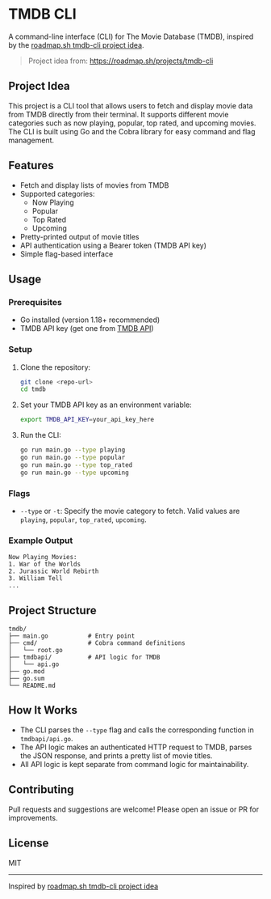 # TMDB CLI

A command-line interface (CLI) for The Movie Database (TMDB), inspired by the [roadmap.sh tmdb-cli project idea](https://roadmap.sh/projects/tmdb-cli).

> Project idea from: https://roadmap.sh/projects/tmdb-cli

## Project Idea
This project is a CLI tool that allows users to fetch and display movie data from TMDB directly from their terminal. It supports different movie categories such as now playing, popular, top rated, and upcoming movies. The CLI is built using Go and the Cobra library for easy command and flag management.

## Features
- Fetch and display lists of movies from TMDB
- Supported categories:
  - Now Playing
  - Popular
  - Top Rated
  - Upcoming
- Pretty-printed output of movie titles
- API authentication using a Bearer token (TMDB API key)
- Simple flag-based interface

## Usage

### Prerequisites
- Go installed (version 1.18+ recommended)
- TMDB API key (get one from [TMDB API](https://developers.themoviedb.org/3/getting-started/introduction))

### Setup
1. Clone the repository:
   ```bash
   git clone <repo-url>
   cd tmdb
   ```
2. Set your TMDB API key as an environment variable:
   ```bash
   export TMDB_API_KEY=your_api_key_here
   ```
3. Run the CLI:
   ```bash
   go run main.go --type playing
   go run main.go --type popular
   go run main.go --type top_rated
   go run main.go --type upcoming
   ```

### Flags
- `--type` or `-t`: Specify the movie category to fetch. Valid values are `playing`, `popular`, `top_rated`, `upcoming`.

### Example Output
```
Now Playing Movies:
1. War of the Worlds
2. Jurassic World Rebirth
3. William Tell
...
```

## Project Structure
```
tmdb/
├── main.go           # Entry point
├── cmd/              # Cobra command definitions
│   └── root.go
├── tmdbapi/          # API logic for TMDB
│   └── api.go
├── go.mod
├── go.sum
└── README.md
```

## How It Works
- The CLI parses the `--type` flag and calls the corresponding function in `tmdbapi/api.go`.
- The API logic makes an authenticated HTTP request to TMDB, parses the JSON response, and prints a pretty list of movie titles.
- All API logic is kept separate from command logic for maintainability.

## Contributing
Pull requests and suggestions are welcome! Please open an issue or PR for improvements.

## License
MIT

---
Inspired by [roadmap.sh tmdb-cli project idea](https://roadmap.sh/projects/tmdb-cli)
